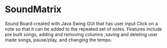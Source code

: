 # SoundMatrix
Sound Board created with Java Swing GUI that has user input
Click on a note so that it can be added to the repeated set of notes. Features include pre built songs, adding and removing columns
,saving and deleting user made songs, pause/play, and changing the tempo.
